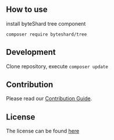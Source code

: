 ## How to use

install byteShard tree component

`composer require byteshard/tree`

## Development

Clone repository, execute ``composer update``

## Contribution

Please read our [Contribution Guide](CONTRIBUTE.md).

## License

The license can be found [here](LICENSE)
